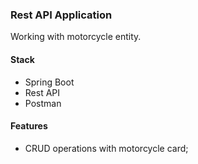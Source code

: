 ### Rest API Application
Working with motorcycle entity.

#### Stack
- Spring Boot
- Rest API
- Postman

#### Features
- CRUD operations with motorcycle card;

